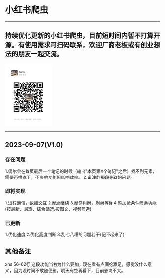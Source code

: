# 小红书爬虫
---
持续优化更新的小红书爬虫，目前短时间内暂不打算开源。有使用需求可扫码联系，欢迎厂商老板或有创业想法的朋友一起交流。
---

<img decoding="async" src="https://github.com/h88z/XiaoHongShu_Spiders/blob/main/wechat.jpg" width="30%">

---
2023-09-07(V1.0)
---

### 存在问题
1.偶尔会在每页最后一个笔记的时候（输出"本页第X个笔记"之后）找不到元素，需要再排查下，不影响功能但影响效率。
2.备注的那段导致的问题。

### 即将实现
1.进程通信，数据交互
2.断点继续
3.断网判断，刷新等待
4.添加按条件筛选功能(按最新、最热、综合筛选/按图文、视频筛选)

### 已更新
1.优化速度
2.优化高度判断
3.乱七八糟的问题若干(记不起来了)

## 其他备注
xhs 56-62行 这段功能当初为什么要加，现在看有点画蛇添足，感觉没什么意义，因为没时间不敢随便删。明天有空再看下，目前影响不大。
